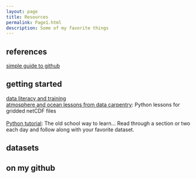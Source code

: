 ```yaml
---
layout: page
title: Resources
permalink: Page1.html
description: Some of my favorite things
---
```


## references
<a href="https://rogerdudler.github.io/git-guide/" target="_blank">simple guide to github</a>

## getting started
<a href="https://datacarpentry.org/" target="_blank">data literacy and training</a>  <br> 
<a href="https://carpentrieslab.github.io/python-aos-lesson/" target="_blank">atmosphere and ocean lessons from data carpentry</a>: Python lessons for gridded netCDF files 
<br> 
<br><a href="https://docs.python.org/3/tutorial/" target="_blank">Python tutorial</a>: The old school way to learn... Read through a section or two each day and follow along with your favorite dataset. 
<br>  

## datasets 


## on my github 
